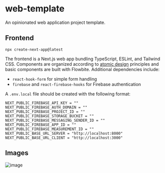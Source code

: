 # web-template
An opinionated web application project template.

## Frontend

`npx create-next-app@latest`

The frontend is a Next.js web app bundling TypeScript, ESLint, and Tailwind CSS. Components are organized according to [atomic design](https://atomicdesign.bradfrost.com/chapter-2/) principles and basic components are built with Flowbite. Additional dependencies include:
- `react-hook-form` for simple form handling
- `firebase` and `react-firebase-hooks` for Firebase authentication

A `.env.local` file should be created with the following format:
```
NEXT_PUBLIC_FIREBASE_API_KEY = ""
NEXT_PUBLIC_FIREBASE_AUTH_DOMAIN = ""
NEXT_PUBLIC_FIREBASE_PROJECT_ID = ""
NEXT_PUBLIC_FIREBASE_STORAGE_BUCKET = ""
NEXT_PUBLIC_FIREBASE_MESSAGING_SENDER_ID = ""
NEXT_PUBLIC_FIREBASE_APP_ID = ""
NEXT_PUBLIC_FIREBASE_MEASUREMENT_ID = ""
NEXT_PUBLIC_BASE_URL_SERVER = "http://localhost:8000"
NEXT_PUBLIC_BASE_URL_CLIENT = "http://localhost:3000"
```

## Images
![image](https://github.com/jasozh/web-template/assets/48730262/bebacbe8-8537-4114-b611-c91d5a2ed954)
